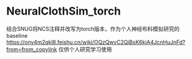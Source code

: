 # NeuralClothSim_torch
 结合SNUG将NCS注释并改写为torch版本，作为个人神经布料模拟研究的baseline
 https://ony4m2qkl8.feishu.cn/wiki/OQzQwvC2QiBsK6kjA4JcnHuJnFd?from=from_copylink
 仅供个人研究学习使用
 


